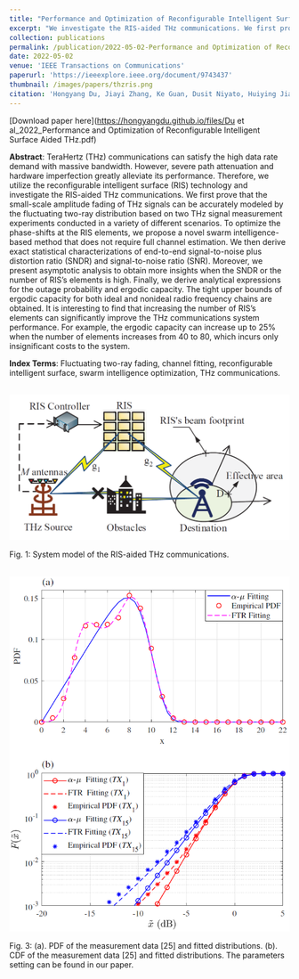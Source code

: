 ```yaml
---
title: "Performance and Optimization of Reconfigurable Intelligent Surface Aided THz Communications"
excerpt: "We investigate the RIS-aided THz communications. We first prove that the small-scale amplitude fading of THz signals can be accurately modeled by the fluctuating two-ray distribution based on two THz signal measurement experiments conducted in a variety of different scenarios. To optimize the phase-shifts at the RIS elements, we propose a novel swarm intelligence-based method that does not require full channel estimation. We then derive exact statistical characterizations of end-to-end signal-to-noise plus distortion ratio (SNDR) and signal-to-noise ratio (SNR)."
collection: publications
permalink: /publication/2022-05-02-Performance and Optimization of Reconfigurable Intelligent Surface Aided THz Communications
date: 2022-05-02
venue: 'IEEE Transactions on Communications'
paperurl: 'https://ieeexplore.ieee.org/document/9743437'
thumbnail: /images/papers/thzris.png
citation: 'Hongyang Du, Jiayi Zhang, Ke Guan, Dusit Niyato, Huiying Jiao, Zhiqin Wang, and Thomas Kürner, "Performance and Optimization of Reconfigurable Intelligent Surface Aided THz Communications," <i>IEEE Transactions on Communications</i>, vol. 70, pp. 3575-3593, May, 2022'
---
```


[Download paper here](https://hongyangdu.github.io/files/Du et al_2022_Performance and Optimization of Reconfigurable Intelligent Surface Aided THz.pdf)

**Abstract**: TeraHertz (THz) communications can satisfy the high data rate demand with massive bandwidth. However, severe path attenuation and hardware imperfection greatly alleviate its performance. Therefore, we utilize the reconfigurable intelligent surface (RIS) technology and investigate the RIS-aided THz communications. We first prove that the small-scale amplitude fading of THz signals can be accurately modeled by the fluctuating two-ray distribution based on two THz signal measurement experiments conducted in a variety of different scenarios. To optimize the phase-shifts at the RIS elements, we propose a novel swarm intelligence-based method that does not require full channel estimation. We then derive exact statistical characterizations of end-to-end signal-to-noise plus distortion ratio (SNDR) and signal-to-noise ratio (SNR). Moreover, we present asymptotic analysis to obtain more insights when the SNDR or the number of RIS’s elements is high. Finally, we derive analytical expressions for the outage probability and ergodic capacity. The tight upper bounds of ergodic capacity for both ideal and nonideal radio frequency chains are obtained. It is interesting to find that increasing the number of RIS’s elements can significantly improve the THz communications system performance. For example, the ergodic capacity can increase up to 25% when the number of elements increases from 40 to 80, which incurs only insignificant costs to the system.

**Index Terms**: Fluctuating two-ray fading, channel fitting, reconfigurable intelligent surface, swarm intelligence optimization, THz communications.

<br/><img src='/images/papers/thzrismodel.png' width = "700">

Fig. 1: System model of the RIS-aided THz communications.

<br/><img src='/images/papers/thzris2.png' width = "700">

Fig. 3: (a). PDF of the measurement data [25] and fitted distributions. (b). CDF of the measurement data [25] and fitted distributions. The parameters setting can be found in our paper.